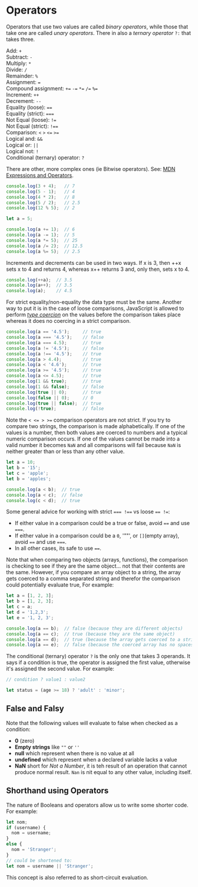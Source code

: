 # Operators


Operators that use two values are called *binary operators*, while those that take one are called *unary operators*. There in also a *ternary operator* `?:` that takes three.

Add: `+`  
Subtract: `-`  
Multiply: `*`  
Divide: `/`  
Remainder: `%`  
Assignment: `=`  
Compound assignment: `+=` `-=` `*=` `/=` `%=`  
Increment: `++`  
Decrement: `--`  
Equality (loose): `==`  
Equality (strict): `===`  
Not Equal (loose): `!=`  
Not Equal (strict): `!==`  
Comparison: `<` `>` `<=` `>=`  
Logical and: `&&`  
Logical or: `||`  
Logical not: `!`  
Conditional (ternary) operator: `?`  

There are other, more complex ones (ie Bitwise operators). See: [MDN Expressions and Operators](https://developer.mozilla.org/en-US/docs/Web/JavaScript/Guide/Expressions_and_Operators).


```javascript
console.log(3 + 4);   // 7
console.log(5 - 1);   // 4
console.log(4 * 2);   // 8
console.log(5 / 2);   // 2.5
console.log(12 % 5);  // 2

let a = 5;

console.log(a += 1);  // 6
console.log(a -= 1);  // 5
console.log(a *= 5);  // 25
console.log(a /= 2);  // 12.5
console.log(a %= 5);  // 2.5
```

Increments and decrements can be used in two ways. If x is 3, then ++x sets x to 4 and returns 4, whereas x++ returns 3 and, only then, sets x to 4.

```javascript
console.log(++a);  // 3.5
console.log(a++);  // 3.5
console.log(a);    // 4.5
```

For strict equality/non-equality the data type must be the same. Another way to put it is in the case of loose comparisons, JavaScript is allowed to perform *[type coercion](https://developer.mozilla.org/en-US/docs/Web/JavaScript/Equality_comparisons_and_sameness)* on the values before the comparison takes place whereas it does no coercing in a strict comparison.

```javascript
console.log(a == '4.5');     // true
console.log(a === '4.5');    // false
console.log(a === 4.5);      // true
console.log(a != '4.5');     // false
console.log(a !== '4.5');    // true
console.log(a > 4.4);        // true
console.log(a < '4.6');      // true
console.log(a >= '4.5');     // true
console.log(a <= 4.5);       // true
console.log(1 && true);      // true
console.log(1 && false);     // false
console.log(true || 0);      // true
console.log(false || 0);     // 0
console.log(true || false);  // true
console.log(!true);          // false
```

Note the `< <= > >=` comparison operators are not strict. If you try to compare two strings, the comparison is made alphabetically. If one of the values is a number, then both values are coerced to numbers and a typical numeric comparison occurs. If one of the values cannot be made into a valid number it becomes `NaN` and all comparisons will fail because `NaN` is neither greater than or less than any other value.

```javascript
let a = 10;
let b = '15';
let c = 'apple';
let b = 'apples';

console.log(a < b);  // true
console.log(a < c);  // false
console.log(c < d);  // true
```

Some general advice for working with strict `=== !==` vs loose `== !=`:

- If either value in a comparison could be a true or false, avoid `==` and use `===`.
- If either value in a comparison could be a `0`, '""', or `[]`(empty array), avoid `==` and use `===`.
- In all other cases, its safe to use `==`.

Note that when comparing two objects (arrays, functions), the comparison is checking to see if they are the same object... not that their contents are the same. However, if you compare an array object to a string, the array gets coerced to a comma separated string and therefor the comparison could potentially evaluate true, For example:

```javascript
let a = [1, 2, 3];
let b = [1, 2, 3];
let c = a;
let d = '1,2,3';
let e = '1, 2, 3';

console.log(a == b);  // false (because they are different objects)
console.log(a == c);  // true (because they are the same object)
console.log(a == d);  // true (because the array gets coerced to a string)
console.log(a == e);  // false (because the coerced array has no spaces)
```

The conditional (ternary) operator `?` is the only one that takes 3 operands. It says if a condition is true, the operator is assigned the first value, otherwise it's assigned the second value. For example:

```javascript
// condition ? value1 : value2

let status = (age >= 18) ? 'adult' : 'minor';
```


## False and Falsy

Note that the following values will evaluate to false when checked as a condition:

- **0** (zero)
- **Empty strings** like `""` or `''`
- **null** which represent when there is no value at all
- **undefined** which represent when a declared variable lacks a value
- **NaN** short for *Not a Number*, it is teh result of an operation that cannot produce normal result. `Nan` is nit equal to any other value, including itself.


## Shorthand using Operators

The nature of Booleans and operators allow us to write some shorter code. For example:

```javascript
let nom;
if (username) {
  nom = username;
}
else {
  nom = 'Stranger';
}
// could be shortened to:
let nom = username || 'Stranger';
```

This concept is also referred to as short-circuit evaluation.
